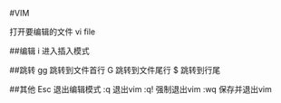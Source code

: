 #VIM

打开要编辑的文件
vi file

##编辑
i 进入插入模式

##跳转
gg 跳转到文件首行
G 跳转到文件尾行
$ 跳转到行尾

##其他
Esc 退出编辑模式
:q 退出vim
:q! 强制退出vim
:wq 保存并退出vim
